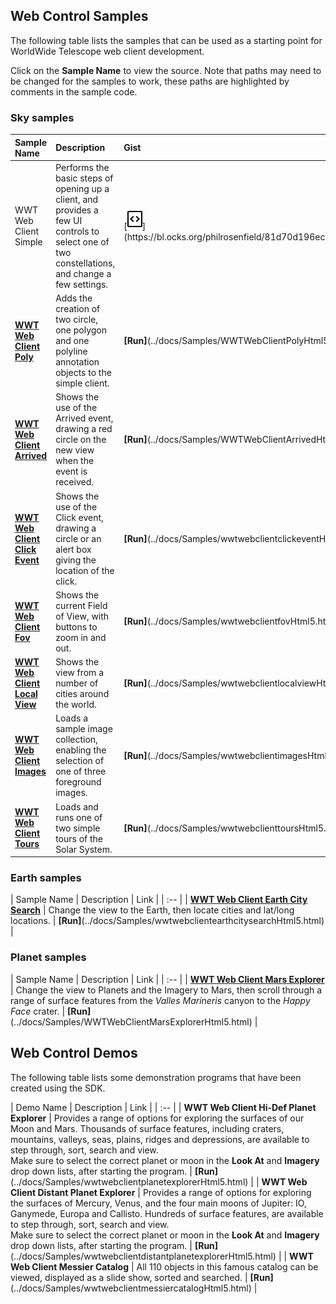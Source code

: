 ## Web Control Samples

The following table lists the samples that can be used as a starting point for WorldWide Telescope web client development.

Click on the **Sample Name** to view the source. Note that paths may need to be changed for the samples to work, these paths are highlighted by comments in the sample code.

### Sky samples
| Sample Name | Description |  Gist | Bl.ocks |
| :-- |  :-- |  :-- |  :-- |
| WWT Web Client Simple | Performs the basic steps of opening up a client, and provides a few UI controls to select one of two constellations, and change a few settings. | [![](images/gist.svg "https://gist.github.com/philrosenfield/81d70d196ec5fbcc28f859905dce0978")](https://bl.ocks.org/philrosenfield/81d70d196ec5fbcc28f859905dce0978) | https://bl.ocks.org/philrosenfield/81d70d196ec5fbcc28f859905dce0978 |
| [**WWT Web Client Poly**](../docs/Samples/displaycode.htm?codeExample=WWTWebClientPolyHtml5.html) | Adds the creation of two circle, one polygon and one polyline annotation objects to the simple client. | **[Run]**(../docs/Samples/WWTWebClientPolyHtml5.html) |
| [**WWT Web Client Arrived**](../docs/Samples/displaycode.htm?codeExample=WWTWebClientArrivedHtml5.html) | Shows the use of the Arrived event, drawing a red circle on the new view when the event is received. | **[Run]**(../docs/Samples/WWTWebClientArrivedHtml5.html) |
| [**WWT Web Client Click Event**](../docs/Samples/displaycode.htm?codeExample=WWTWebClientClickEventHtml5.html) | Shows the use of the Click event, drawing a circle or an alert box giving the location of the click. | **[Run]**(../docs/Samples/wwtwebclientclickeventHtml5.html) |
| [**WWT Web Client Fov**](../docs/Samples/displaycode.htm?codeExample=WWTWebClientFovHtml5.html) | Shows the current Field of View, with buttons to zoom in and out. | **[Run]**(../docs/Samples/wwtwebclientfovHtml5.html) |
| [**WWT Web Client Local View**](../docs/Samples/displaycode.htm?codeExample=WWTWebClientLocalViewHtml5.html) | Shows the view from a number of cities around the world. | **[Run]**(../docs/Samples/wwtwebclientlocalviewHtml5.html) |
| [**WWT Web Client Images**](../docs/Samples/displaycode.htm?codeExample=WWTWebClientImagesHtml5.html) | Loads a sample image collection, enabling the selection of one of three foreground images. | **[Run]**(../docs/Samples/wwtwebclientimagesHtml5.html) |
| [**WWT Web Client Tours**](../docs/Samples/displaycode.htm?codeExample=WWTWebClientToursHtml5.html) | Loads and runs one of two simple tours of the Solar System. | **[Run]**(../docs/Samples/wwtwebclienttoursHtml5.html) |

### Earth samples

| Sample Name | Description |  Link |
| :-- |
| [**WWT Web Client Earth City Search**](../docs/Samples/displaycode.htm?codeExample=WWTWebClientEarthCitySearchHtml5.html) | Change the view to the Earth, then locate cities and lat/long locations. | **[Run]**(../docs/Samples/wwtwebclientearthcitysearchHtml5.html) |

### Planet samples
| Sample Name | Description |  Link |
| :-- |
| [**WWT Web Client Mars Explorer**](../docs/Samples/displaycode.htm?codeExample=WWTWebClientMarsExplorerHtml5.html) | Change the view to Planets and the Imagery to Mars, then scroll through a range of surface features from the _Valles Marineris_ canyon to the _Happy Face_ crater. | **[Run]**(../docs/Samples/WWTWebClientMarsExplorerHtml5.html) |

## Web Control Demos

The following table lists some demonstration programs that have been created using the SDK.

| Demo Name | Description | Link |
| :-- |
| **WWT Web Client Hi-Def Planet Explorer** | Provides a range of options for exploring the surfaces of our Moon and Mars. Thousands of surface features, including craters, mountains, valleys, seas, plains, ridges and depressions, are available to step through, sort, search and view. <br> Make sure to select the correct planet or moon in the **Look At** and **Imagery** drop down lists, after starting the program. | **[Run]**(../docs/Samples/wwtwebclientplanetexplorerHtml5.html) |
| **WWT Web Client Distant Planet Explorer** | Provides a range of options for exploring the surfaces of Mercury, Venus, and the four main moons of Jupiter: IO, Ganymede, Europa and Callisto. Hundreds of surface features, are available to step through, sort, search and view. <br> Make sure to select the correct planet or moon in the **Look At** and **Imagery** drop down lists, after starting the program. | **[Run]**(../docs/Samples/wwtwebclientdistantplanetexplorerHtml5.html) |
| **WWT Web Client Messier Catalog** | All 110 objects in this famous catalog can be viewed, displayed as a slide show, sorted and searched. | **[Run]**(../docs/Samples/wwtwebclientmessiercatalogHtml5.html) |
